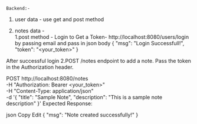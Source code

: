     Backend:-

1. user data - use get and post method

2. notes data -  
1.post method - Login to Get a Token- http://localhost:8080/users/login by passing email and pass in json body
{
"msg": "Login Successfull!",
"token": "<your_token>"
}

After successful login
2.POST /notes endpoint to add a note. Pass the token in the Authorization header.

POST http://localhost:8080/notes \
-H "Authorization: Bearer <your_token>" \
-H "Content-Type: application/json" \
-d '{
"title": "Sample Note",
"description": "This is a sample note description"
}'
Expected Response:

json
Copy
Edit
{
"msg": "Note created successfully!"
}
   